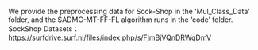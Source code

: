 We provide the preprocessing data for Sock-Shop in the ‘Mul_Class_Data’ folder, and the SADMC-MT-FF-FL algorithm runs in the ‘code’ folder. SockShop Datasets：https://surfdrive.surf.nl/files/index.php/s/FjmBjVQnDRWqDmV
